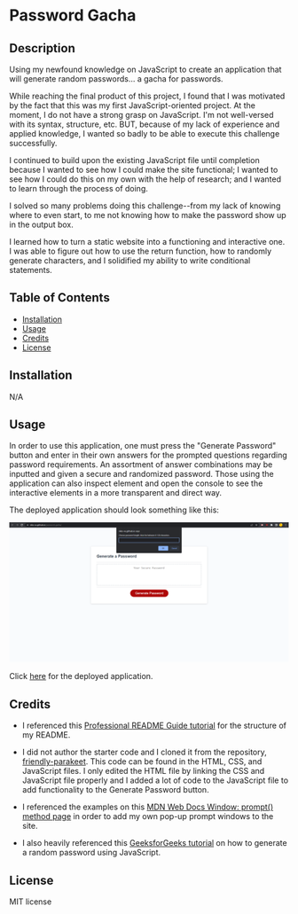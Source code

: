 # Password Gacha

## Description

Using my newfound knowledge on JavaScript to create an application that will generate random passwords... a gacha for passwords.

While reaching the final product of this project, I found that I was motivated by the fact that this was my first JavaScript-oriented project. At the moment, I do not have a strong grasp on JavaScript. I'm not well-versed with its syntax, structure, etc. BUT, because of my lack of experience and applied knowledge, I wanted so badly to be able to execute this challenge successfully.

I continued to build upon the existing JavaScript file until completion because I wanted to see how I could make the site functional; I wanted to see how I could do this on my own with the help of research; and I wanted to learn through the process of doing.

I solved so many problems doing this challenge--from my lack of knowing where to even start, to me not knowing how to make the password show up in the output box.

I learned how to turn a static website into a functioning and interactive one. I was able to figure out how to use the return function, how to randomly generate characters, and I solidified my ability to write conditional statements.

## Table of Contents

- [Installation](#installation)
- [Usage](#usage)
- [Credits](#credits)
- [License](#license)

## Installation

N/A

## Usage

In order to use this application, one must press the "Generate Password" button and enter in their own answers for the prompted questions regarding password requirements. An assortment of answer combinations may be inputted and given a secure and randomized password. Those using the application can also inspect element and open the console to see the interactive elements in a more transparent and direct way.

The deployed application should look something like this:

![Screenshot of the application.](/assets/media/screenshot.png)

Click [here](https://niko-vu.github.io/password-gacha/) for the deployed application.

## Credits

* I referenced this [Professional README Guide tutorial](https://coding-boot-camp.github.io/full-stack/github/professional-readme-guide) for the structure of my README.

* I did not author the starter code and I cloned it from the repository, [friendly-parakeet](https://github.com/coding-boot-camp/friendly-parakeet). This code can be found in the HTML, CSS, and JavaScript files. I only edited the HTML file by linking the CSS and JavaScript file properly and I added a lot of code to the JavaScript file to add functionality to the Generate Password button. 

* I referenced the examples on this [MDN Web Docs Window: prompt() method page](https://developer.mozilla.org/en-US/docs/Web/API/Window/prompt) in order to add my own pop-up prompt windows to the site.

* I also heavily referenced this [GeeksforGeeks tutorial](https://www.geeksforgeeks.org/how-to-generate-a-random-password-using-javascript/#) on how to generate a random password using JavaScript.

## License

MIT license
